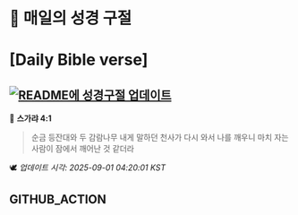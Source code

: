 # 🙏 매일의 성경 구절
# [Daily Bible verse]
## [![README에 성경구절 업데이트](https://github.com/DONGSUKA/first_test/actions/workflows/update-readme-bible.yml/badge.svg)](https://github.com/DONGSUKA/first_test/actions/workflows/update-readme-bible.yml)
<!-- START_BIBLE_VERSE -->
📖 **스가랴 4:1**
> 순금 등잔대와 두 감람나무 내게 말하던 천사가 다시 와서 나를 깨우니 마치 자는 사람이 잠에서 깨어난 것 같더라

🕊️ _업데이트 시각: 2025-09-01 04:20:01 KST_
  <!-- END_BIBLE_VERSE -->
## GITHUB_ACTION
